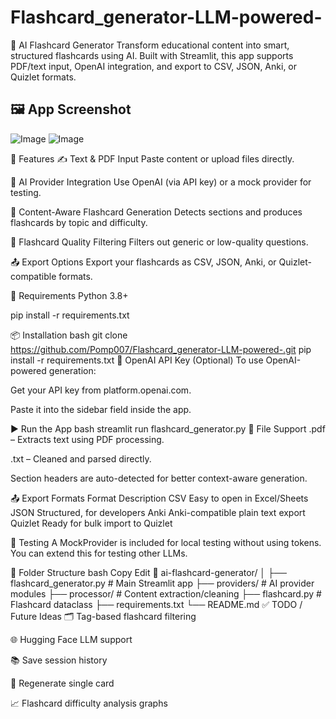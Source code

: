 # Flashcard_generator-LLM-powered-
🧠 AI Flashcard Generator
Transform educational content into smart, structured flashcards using AI. Built with Streamlit, this app supports PDF/text input, OpenAI integration, and export to CSV, JSON, Anki, or Quizlet formats.

## 🖼️ App Screenshot
![Image](https://github.com/user-attachments/assets/768d1d2a-ac22-4eb4-9278-be9ab5bd7e13)
![Image](https://github.com/user-attachments/assets/6a4e6d69-3665-415d-95a8-9bd8134cd5dc)

🚀 Features
✍️ Text & PDF Input
Paste content or upload files directly.

🤖 AI Provider Integration
Use OpenAI (via API key) or a mock provider for testing.

🧠 Content-Aware Flashcard Generation
Detects sections and produces flashcards by topic and difficulty.

🎯 Flashcard Quality Filtering
Filters out generic or low-quality questions.

📤 Export Options
Export your flashcards as CSV, JSON, Anki, or Quizlet-compatible formats.

🧰 Requirements
Python 3.8+

pip install -r requirements.txt

📦 Installation
bash
git clone https://github.com/Pomp007/Flashcard_generator-LLM-powered-.git
pip install -r requirements.txt
🔑 OpenAI API Key (Optional)
To use OpenAI-powered generation:

Get your API key from platform.openai.com.

Paste it into the sidebar field inside the app.

▶️ Run the App
bash
streamlit run flashcard_generator.py
🧪 File Support
.pdf – Extracts text using PDF processing.

.txt – Cleaned and parsed directly.

Section headers are auto-detected for better context-aware generation.

📤 Export Formats
Format	Description
CSV	Easy to open in Excel/Sheets
JSON	Structured, for developers
Anki	Anki-compatible plain text export
Quizlet	Ready for bulk import to Quizlet

🧪 Testing
A MockProvider is included for local testing without using tokens. You can extend this for testing other LLMs.

🧱 Folder Structure
bash
Copy
Edit
📁 ai-flashcard-generator/
│
├── flashcard_generator.py     # Main Streamlit app
├── providers/                 # AI provider modules
├── processor/                 # Content extraction/cleaning
├── flashcard.py               # Flashcard dataclass
├── requirements.txt
└── README.md
✅ TODO / Future Ideas
🗂️ Tag-based flashcard filtering

🌐 Hugging Face LLM support

📚 Save session history

🔄 Regenerate single card

📈 Flashcard difficulty analysis graphs
